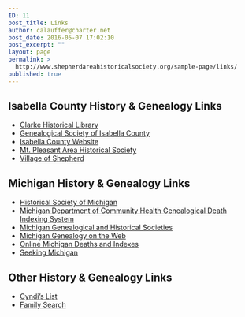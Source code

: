 ```yaml
---
ID: 11
post_title: Links
author: calauffer@charter.net
post_date: 2016-05-07 17:02:10
post_excerpt: ""
layout: page
permalink: >
  http://www.shepherdareahistoricalsociety.org/sample-page/links/
published: true
---
```

<h2>Isabella County History &amp; Genealogy Links</h2>
<ul>
 	<li><a href="http://www.cmich.edu/library/clarke/PAGES/default.aspx">Clarke Historical Library</a></li>
 	<li><a href="http://www.mifamilyhistory.org/isabella/GSI.htm">Genealogical Society of Isabella County</a></li>
 	<li><a href="http://www.isabellacounty.org/">Isabella County Website</a></li>
 	<li><a href="http://www.mifamilyhistory.org/isabella/MPHistoricalSociety/default.htm" target="_blank">Mt. Pleasant Area Historical Society</a></li>
 	<li><a href="http://www.villageofshepherd.org/village-shepherd/" target="_blank">Village of Shepherd</a></li>
</ul>
<h2>Michigan History &amp; Genealogy Links</h2>
<ul>
 	<li><a href="http://www.hsmichigan.org/" target="_blank">Historical Society of Michigan</a></li>
 	<li><a href="http://www.mdch.state.mi.us/pha/osr/gendisx/search2.htm" target="_blank">Michigan Department of Community Health Genealogical Death Indexing System</a></li>
 	<li><a href="http://www.migenweb.net/migensoc.htm" target="_blank">Michigan Genealogical and Historical Societies</a></li>
 	<li><a href="http://www.migenweb.net/" target="_blank">Michigan Genealogy on the Web</a></li>
 	<li><a href="//www.deathindexes.com/michigan/index.html" target="_blank">Online Michigan Deaths and Indexes</a></li>
 	<li><a href="http://seekingmichigan.org/" target="_blank">Seeking Michigan</a></li>
</ul>
<h2>Other History &amp; Genealogy Links</h2>
<ul>
 	<li><a href="http://www.cyndislist.com/" target="_blank">Cyndi’s List</a></li>
 	<li><a href="https://familysearch.org/search" target="_blank">Family Search</a></li>
</ul>